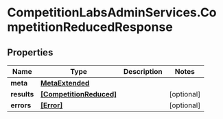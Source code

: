 # CompetitionLabsAdminServices.CompetitionReducedResponse

## Properties

Name | Type | Description | Notes
------------ | ------------- | ------------- | -------------
**meta** | [**MetaExtended**](MetaExtended.md) |  | 
**results** | [**[CompetitionReduced]**](CompetitionReduced.md) |  | [optional] 
**errors** | [**[Error]**](Error.md) |  | [optional] 


